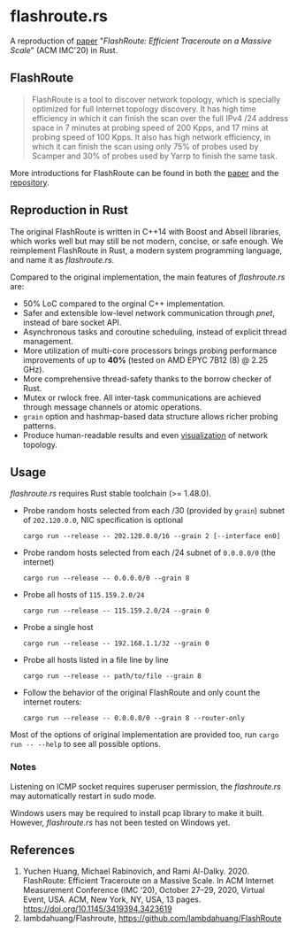 # flashroute.rs

A reproduction of [paper](https://dl.acm.org/doi/10.1145/3419394.3423619) "*FlashRoute: Efficient Traceroute on a Massive Scale*" (ACM IMC'20) in Rust.

## FlashRoute
> FlashRoute is a tool to discover network topology, which is specially optimized for full Internet topology discovery. 
> It has high time efficiency in which it can finish the scan over the full IPv4 /24 address space in 7 minutes at probing speed of 200 Kpps, and 17 mins at probing speed of 100 Kpps.
> It also has high network efficiency, in which it can finish the scan using only 75% of probes used by Scamper and 30% of probes used by Yarrp to finish the same task.

More introductions for FlashRoute can be found in both the [paper](https://dl.acm.org/doi/10.1145/3419394.3423619) and the [repository](https://github.com/lambdahuang/FlashRoute).

## Reproduction in Rust
The original FlashRoute is written in C++14 with Boost and Abseil libraries, which works well but may still be not modern, concise, or safe enough.
We reimplement FlashRoute in Rust, a modern system programming language, and name it as *flashroute.rs*.

Compared to the original implementation, the main features of *flashroute.rs* are:
- 50% LoC compared to the orginal C++ implementation.
- Safer and extensible low-level network communication through *pnet*, instead of bare socket API.
- Asynchronous tasks and coroutine scheduling, instead of explicit thread management.
- More utilization of multi-core processors brings probing performance improvements of up to **40%** (tested on AMD EPYC 7B12 (8) @ 2.25 GHz).
- More comprehensive thread-safety thanks to the borrow checker of Rust.
- Mutex or rwlock free. All inter-task communications are achieved through message channels or atomic operations.
- `grain` option and hashmap-based data structure allows richer probing patterns.
- Produce human-readable results and even [visualization](./res/fr.png) of network topology.

## Usage
*flashroute.rs* requires Rust stable toolchain (>= 1.48.0). 
- Probe random hosts selected from each /30 (provided by `grain`) subnet of `202.120.0.0`, NIC specification is optional
    ```shell
    cargo run --release -- 202.120.0.0/16 --grain 2 [--interface en0]
    ```
- Probe random hosts selected from each /24 subnet of `0.0.0.0/0` (the internet)
    ```shell
    cargo run --release -- 0.0.0.0/0 --grain 8
    ```
- Probe all hosts of `115.159.2.0/24`
    ```shell
    cargo run --release -- 115.159.2.0/24 --grain 0
    ```
- Probe a single host
    ```shell
    cargo run --release -- 192.168.1.1/32 --grain 0
    ```
- Probe all hosts listed in a file line by line
    ```shell
    cargo run --release -- path/to/file --grain 8
    ```
- Follow the behavior of the original FlashRoute and only count the internet routers:
    ```shell
    cargo run --release -- 0.0.0.0/0 --grain 8 --router-only
    ```
Most of the options of original implementation are provided too, run `cargo run -- --help` to see all possible options.

### Notes

Listening on ICMP socket requires superuser permission, the *flashroute.rs* may automatically restart in sudo mode.

Windows users may be required to install pcap library to make it built. However, *flashroute.rs* has not been tested on Windows yet.

## References
1. Yuchen Huang, Michael Rabinovich, and Rami Al-Dalky. 2020. FlashRoute: Efficient Traceroute on a Massive Scale. In ACM Internet Measurement Conference (IMC ’20), October 27–29, 2020, Virtual Event, USA. ACM, New York, NY, USA, 13 pages. https://doi.org/10.1145/3419394.3423619
2. lambdahuang/Flashroute, https://github.com/lambdahuang/FlashRoute
